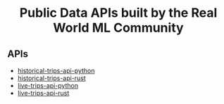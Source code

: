<div align="center">
    <h1>Public Data  APIs built by the Real World ML Community</h1>
</div>

## APIs
* [historical-trips-api-python]()
* [historical-trips-api-rust]()
* [live-trips-api-python]()
* [live-trips-api-rust]()
